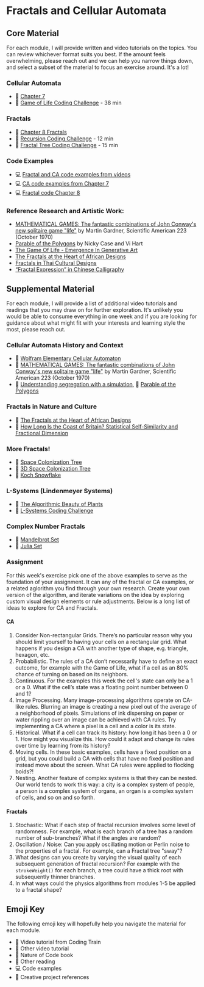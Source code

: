 # Fractals and Cellular Automata

## Core Material

For each module, I will provide written and video tutorials on the topics. You can review whichever format suits you best. If the amount feels overwhelming, please reach out and we can help you narrow things down, and select a subset of the material to focus an exercise around. It's a lot!

### Cellular Automata

- 📗 [Chapter 7](https://nature-of-code-2nd-edition.netlify.app/cellular-automata/)
- 🚂 [Game of Life Coding Challenge](https://thecodingtrain.com/CodingChallenges/085-the-game-of-life.html) - 38 min

### Fractals

- 📗 [Chapter 8 Fractals](https://nature-of-code-2nd-edition.netlify.app/fractals/)
- 🚂 [Recursion Coding Challenge](https://thecodingtrain.com/CodingChallenges/077-recursion.html) - 12 min
- 🚂 [Fractal Tree Coding Challenge](https://thecodingtrain.com/CodingChallenges/014-fractaltree.html) - 15 min

### Code Examples

- 💻 [Fractal and CA code examples from videos](https://editor.p5js.org/codingtrain/collections/fJ78Clagf)
- 💻 [CA code examples from Chapter 7](https://editor.p5js.org/natureofcode/collections/vO150fv4lv)
- 💻 [Fractal code Chapter 8](https://editor.p5js.org/natureofcode/collections/ujbdOAEy3)

### Reference Research and Artistic Work:

- [MATHEMATICAL GAMES: The fantastic combinations of John Conway's new solitaire game "life"](http://ddi.cs.uni-potsdam.de/HyFISCH/Produzieren/lis_projekt/proj_gamelife/ConwayScientificAmerican.htm) by Martin Gardner, Scientific American 223 (October 1970)
- [Parable of the Polygons](https://ncase.me/polygons/) by Nicky Case and Vi Hart
- [The Game Of Life - Emergence In Generative Art](https://www.artnome.com/news/2020/7/12/the-game-of-life-emergence-in-generative-art)
- [The Fractals at the Heart of African Designs](https://www.ted.com/talks/ron_eglash_the_fractals_at_the_heart_of_african_designs?language=en#t-4262)
- [Fractals in Thai Cultural Designs](https://kvis.ac.th/userfiles/files/Fractals_full%20paper-corrected.pdf)
- [“Fractal Expression” in Chinese Calligraphy ](https://arxiv.org/pdf/0810.1242.pdf)

## Supplemental Material

For each module, I will provide a list of additional video tutorials and readings that you may draw on for further exploration. It's unlikely you would be able to consume everything in one week and if you are looking for guidance about what might fit with your interests and learning style the most, please reach out.

### Cellular Automata History and Context

- 📕 [Wolfram Elementary Cellular Automaton](https://mathworld.wolfram.com/ElementaryCellularAutomaton.html)
- 📕 [MATHEMATICAL GAMES: The fantastic combinations of John Conway's new solitaire game "life"](http://ddi.cs.uni-potsdam.de/HyFISCH/Produzieren/lis_projekt/proj_gamelife/ConwayScientificAmerican.htm) by Martin Gardner, Scientific American 223 (October 1970)
- 📕 [Understanding segregation with a simulation](https://flowingdata.com/2014/12/09/understanding-segregation-with-a-simulation/), 🎨 [Parable of the Polygons](https://ncase.me/polygons/)

### Fractals in Nature and Culture

- 🎥 [The Fractals at the Heart of African Designs](https://www.ted.com/talks/ron_eglash_the_fractals_at_the_heart_of_african_designs?language=en#t-4262)
- 📕 [How Long Is the Coast of Britain? Statistical Self-Similarity and Fractional Dimension](https://science.sciencemag.org/content/156/3775/636)

### More Fractals!

- 🚂 [Space Colonization Tree](https://thecodingtrain.com/challenges/17-fractal-trees-space-colonization)
- 🚂 [3D Space Colonization Tree](https://thecodingtrain.com/challenges/18-3d-fractal-trees)
- 🚂 [Koch Snowflake](https://thecodingtrain.com/challenges/129-koch-fractal-snowflake)

### L-Systems (Lindenmeyer Systems)

- 📕 [The Algorithmic Beauty of Plants](http://algorithmicbotany.org/papers/#abop)
- 🚂 [L-Systems Coding Challenge](https://thecodingtrain.com/challenges/16-l-system-fractal-trees)

### Complex Number Fractals

- 🚂 [Mandelbrot Set](https://thecodingtrain.com/challenges/21-mandelbrot-set-with-p5js)
- 🚂 [Julia Set](https://thecodingtrain.com/challenges/22-julia-set)

### Assignment

For this week's exercise pick one of the above examples to serve as the foundation of your assignment. It can any of the fractal or CA examples, or a related aglorithm you find through your own research. Create your own version of the algorithm, and iterate variations on the idea by exploring custom visual design elements or rule adjustments. Below is a long list of ideas to explore for CA and Fractals.

#### CA

1. Consider Non-rectangular Grids. There’s no particular reason why you should limit yourself to having your cells on a rectangular grid. What happens if you design a CA with another type of shape, e.g. triangle, hexagon, etc.
2. Probabilistic. The rules of a CA don’t necessarily have to define an exact outcome, for example with the Game of Life, what if a cell as an 80% chance of turning on based on its neighbors.
3. Continuous. For the examples this week the cell's state can only be a 1 or a 0. What if the cell’s state was a floating point number between 0 and 1?
4. Image Processing. Many image-processing algorithms operate on CA-like rules. Blurring an image is creating a new pixel out of the average of a neighborhood of pixels. Simulations of ink dispersing on paper or water rippling over an image can be achieved with CA rules. Try implementing a CA where a pixel is a cell and a color is its state.
5. Historical. What if a cell can track its history: how long it has been a 0 or 1. How might you visualize this. How could it adapt and change its rules over time by learning from its history?
6. Moving cells. In these basic examples, cells have a fixed position on a grid, but you could build a CA with cells that have no fixed position and instead move about the screen. What CA rules were applied to flocking boids?!
7. Nesting. Another feature of complex systems is that they can be nested. Our world tends to work this way: a city is a complex system of people, a person is a complex system of organs, an organ is a complex system of cells, and so on and so forth.

#### Fractals

1. Stochastic: What if each step of fractal recursion involves some level of randomness. For example, what is each branch of a tree has a random number of sub-branches? What if the angles are random?
2. Oscillation / Noise: Can you apply oscillating motion or Perlin noise to the properties of a fractal. For example, can a Fractal tree "sway"?
3. What designs can you create by varying the visual quality of each subsequent generation of fractal recursion? For example with the `strokeWeight()` for each branch, a tree could have a thick root with subsequently thinner branches.
4. In what ways could the physics algorithms from modules 1-5 be applied to a fractal shape?

## Emoji Key

The following emoji key will hopefully help you navigate the material for each module.

- 🚂 Video tutorial from Coding Train
- 🎥 Other video tutorial
- 📗 Nature of Code book
- 📕 Other reading
- 💻 Code examples
- 🎨 Creative project references
